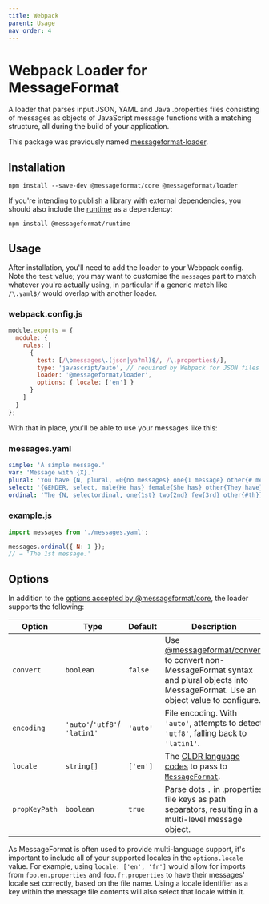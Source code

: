 ```yaml
---
title: Webpack
parent: Usage
nav_order: 4
---
```


# Webpack Loader for MessageFormat

A loader that parses input JSON, YAML and Java .properties files consisting of messages as objects of JavaScript message functions with a matching structure, all during the build of your application.

This package was previously named [messageformat-loader].

## Installation

```
npm install --save-dev @messageformat/core @messageformat/loader
```

If you're intending to publish a library with external dependencies, you should also include the [runtime] as a dependency:

```
npm install @messageformat/runtime
```

## Usage

After installation, you'll need to add the loader to your Webpack config.
Note the `test` value; you may want to customise the `messages` part to match whatever you're actually using, in particular if a generic match like `/\.yaml$/` would overlap with another loader.

### webpack.config.js

```js
module.exports = {
  module: {
    rules: [
      {
        test: [/\bmessages\.(json|ya?ml)$/, /\.properties$/],
        type: 'javascript/auto', // required by Webpack for JSON files
        loader: '@messageformat/loader',
        options: { locale: ['en'] }
      }
    ]
  }
};
```

With that in place, you'll be able to use your messages like this:

### messages.yaml

```yaml
simple: 'A simple message.'
var: 'Message with {X}.'
plural: 'You have {N, plural, =0{no messages} one{1 message} other{# messages}}.'
select: '{GENDER, select, male{He has} female{She has} other{They have}} sent you a message.'
ordinal: 'The {N, selectordinal, one{1st} two{2nd} few{3rd} other{#th}} message.'
```

### example.js

```js
import messages from './messages.yaml';

messages.ordinal({ N: 1 });
// → 'The 1st message.'
```

## Options

In addition to the [options accepted by @messageformat/core][options], the loader supports the following:

| Option        | Type                          | Default  | Description                                                                                                                               |
| ------------- | ----------------------------- | -------- | ----------------------------------------------------------------------------------------------------------------------------------------- |
| `convert`     | `boolean`                     | `false`  | Use [@messageformat/convert] to convert non-MessageFormat syntax and plural objects into MessageFormat. Use an object value to configure. |
| `encoding`    | `'auto'`/`'utf8'`/ `'latin1'` | `'auto'` | File encoding. With `'auto'`, attempts to detect `'utf8'`, falling back to `'latin1'`.                                                    |
| `locale`      | `string[]`                    | `['en']` | The [CLDR language codes] to pass to [`MessageFormat`][mf].                                                                               |
| `propKeyPath` | `boolean`                     | `true`   | Parse dots `.` in .properties file keys as path separators, resulting in a multi-level message object.                                    |

As MessageFormat is often used to provide multi-language support, it's important to include all of your supported locales in the `options.locale` value.
For example, using `locale: ['en', 'fr']` would allow for imports from `foo.en.properties` and `foo.fr.properties` to have their messages' locale set correctly, based on the file name.
Using a locale identifier as a key within the message file contents will also select that locale within it.

[messageformat-loader]: https://www.npmjs.com/package/messageformat-loader
[runtime]: https://messageformat.github.io/messageformat/api/runtime/
[options]: https://messageformat.github.io/messageformat/api/core.messageformatoptions/
[@messageformat/convert]: https://www.npmjs.com/package/@messageformat/convert
[cldr language codes]: http://www.unicode.org/cldr/charts/latest/supplemental/language_territory_information.html
[mf]: https://messageformat.github.io/messageformat/api/core.messageformat/
